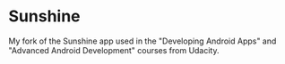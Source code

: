 Sunshine
========

My fork of the Sunshine app used in the "Developing Android Apps" and "Advanced Android Development" courses from Udacity.

